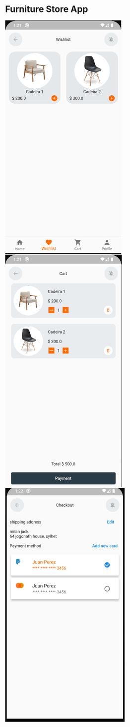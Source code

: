 # Furniture Store App

<div>
<img src="preview/1.png"/>
<img src="preview/2.png"/>
<img src="preview/3.png"/>
</div>